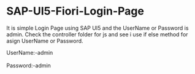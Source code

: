 # SAP-UI5-Fiori-Login-Page
It is simple Login Page using SAP UI5 and the UserName or Password is admin.
Check the controller folder for js and see i use if else method for asign UserName or Password.

UserName:-admin <br></br>
Password:-admin